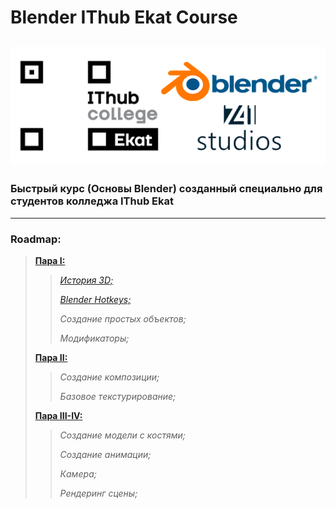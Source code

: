 # Blender IThub Ekat Course
![Course Logo](./blender-course.png)
---
### Быстрый курс (Основы Blender) созданный специально для студентов колледжа IThub Ekat
---
### Roadmap:
> [**Пара I:**](https://github.com/BogdanDirtyDwarf/blender-ithub-fast-course/tree/main/class-1)
>> [*История 3D;*](https://www.youtube.com/watch?v=QB4_pDMUWmI&ab_channel=ViewTronic3k)
>>
>> [*Blender Hotkeys;*](https://github.com/BogdanDirtyDwarf/blender-ithub-fast-course/tree/main/class-1#hotkeys--%D0%B3%D0%BE%D1%80%D1%8F%D1%87%D0%B8%D0%B5-%D0%BA%D0%BB%D0%B0%D0%B2%D0%B8%D1%88%D0%B8)
>>
>> *Создание простых объектов;*
>>
>> *Модификаторы;*
>
> [**Пара II:**](https://github.com/BogdanDirtyDwarf/blender-ithub-fast-course/tree/main/class-2)
>> *Создание композиции;*
>>
>> *Базовое текстурирование;*
>
> [**Пара III-IV:**](https://github.com/BogdanDirtyDwarf/blender-ithub-fast-course/tree/main/class-3-4)
>> *Создание модели с костями;*
>>
>> *Создание анимации;*
>>
>> *Камера;*
>>
>> *Рендеринг сцены;*
